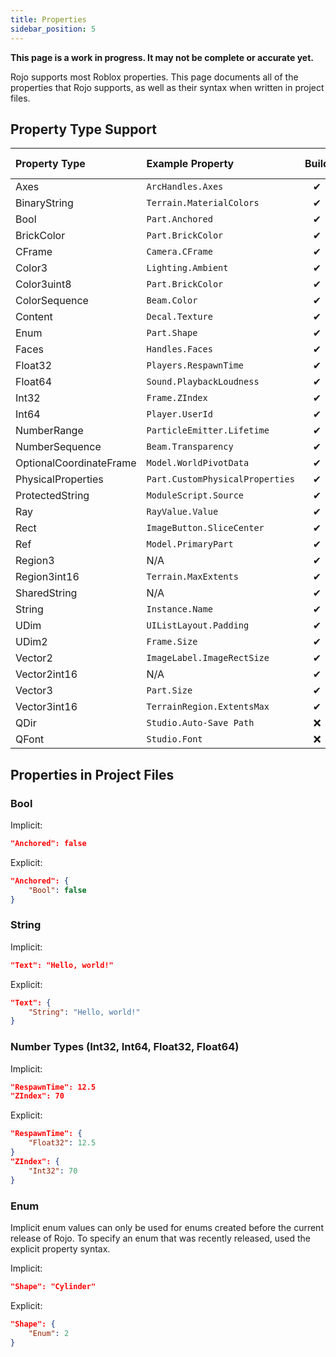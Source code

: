 ```yaml
---
title: Properties
sidebar_position: 5
---
```


**This page is a work in progress. It may not be complete or accurate yet.**

Rojo supports most Roblox properties. This page documents all of the properties that Rojo supports, as well as their syntax when written in project files.

## Property Type Support

| Property Type           | Example Property                | Build | Live Sync | Project Files |
|:------------------------|:--------------------------------|:--:|:--:|:--:|
| Axes                    | `ArcHandles.Axes`               | ✔ | ✔ | ✔ |
| BinaryString            | `Terrain.MaterialColors`        | ✔ | ❌ | ✔ |
| Bool                    | `Part.Anchored`                 | ✔ | ✔ | ✔ |
| BrickColor              | `Part.BrickColor`               | ✔ | ✔ | ✔ |
| CFrame                  | `Camera.CFrame`                 | ✔ | ✔ | ✔ |
| Color3                  | `Lighting.Ambient`              | ✔ | ✔ | ✔ |
| Color3uint8             | `Part.BrickColor`               | ✔ | ✔ | ✔ |
| ColorSequence           | `Beam.Color`                    | ✔ | ✔ | ✔ |
| Content                 | `Decal.Texture`                 | ✔ | ✔ | ✔ |
| Enum                    | `Part.Shape`                    | ✔ | ✔ | ✔ |
| Faces                   | `Handles.Faces`                 | ✔ | ✔ | ✔ |
| Float32                 | `Players.RespawnTime`           | ✔ | ✔ | ✔ |
| Float64                 | `Sound.PlaybackLoudness`        | ✔ | ✔ | ✔ |
| Int32                   | `Frame.ZIndex`                  | ✔ | ✔ | ✔ |
| Int64                   | `Player.UserId`                 | ✔ | ✔ | ✔ |
| NumberRange             | `ParticleEmitter.Lifetime`      | ✔ | ✔ | ✔ |
| NumberSequence          | `Beam.Transparency`             | ✔ | ✔ | ✔ |
| OptionalCoordinateFrame | `Model.WorldPivotData`          | ✔ | ❌ | ✔ |
| PhysicalProperties      | `Part.CustomPhysicalProperties` | ✔ | ✔ | ✔ |
| ProtectedString         | `ModuleScript.Source`           | ✔ | ✔ | ✔ |
| Ray                     | `RayValue.Value`                | ✔ | ✔ | ✔ |
| Rect                    | `ImageButton.SliceCenter`       | ✔ | ✔ | ✔ |
| Ref                     | `Model.PrimaryPart`             | ✔ | ✔ | ❌ |
| Region3                 | N/A                             | ✔ | ✔ | ❌ |
| Region3int16            | `Terrain.MaxExtents`            | ✔ | ✔ | ❌ |
| SharedString            | N/A                             | ✔ | ✔ | ❌ |
| String                  | `Instance.Name`                 | ✔ | ✔ | ✔ |
| UDim                    | `UIListLayout.Padding`          | ✔ | ✔ | ✔ |
| UDim2                   | `Frame.Size`                    | ✔ | ✔ | ✔ |
| Vector2                 | `ImageLabel.ImageRectSize`      | ✔ | ✔ | ✔ |
| Vector2int16            | N/A                             | ✔ | ✔ | ✔ |
| Vector3                 | `Part.Size`                     | ✔ | ✔ | ✔ |
| Vector3int16            | `TerrainRegion.ExtentsMax`      | ✔ | ✔ | ✔ |
| QDir                    | `Studio.Auto-Save Path`         | ❌ | ❌ | ❌ |
| QFont                   | `Studio.Font`                   | ❌ | ❌ | ❌ |

## Properties in Project Files

### Bool

Implicit:
```json
"Anchored": false
```

Explicit:
```json
"Anchored": {
	"Bool": false
}
```

### String

Implicit:
```json
"Text": "Hello, world!"
```

Explicit:
```json
"Text": {
	"String": "Hello, world!"
}
```

### Number Types (Int32, Int64, Float32, Float64)

Implicit:
```json
"RespawnTime": 12.5
"ZIndex": 70
```

Explicit:
```json
"RespawnTime": {
	"Float32": 12.5
}
"ZIndex": {
	"Int32": 70
}
```

### Enum

Implicit enum values can only be used for enums created before the current release of Rojo. To specify an enum that was recently released, used the explicit property syntax.

Implicit:
```json
"Shape": "Cylinder"
```

Explicit:
```json
"Shape": {
	"Enum": 2
}
```